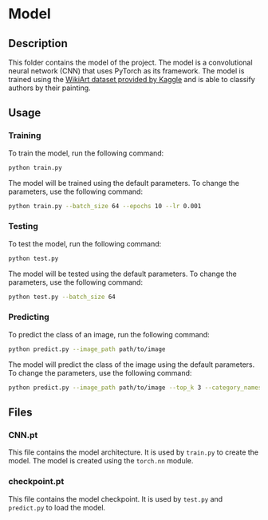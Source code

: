 # Model

## Description

This folder contains the model of the project. The model is a convolutional neural network (CNN) that uses PyTorch as its framework. The model is trained using the [WikiArt dataset provided by Kaggle](https://www.kaggle.com/c/painter-by-numbers) and is able to classify authors by their painting.

## Usage

### Training

To train the model, run the following command:

```bash
python train.py
```

The model will be trained using the default parameters. To change the parameters, use the following command:

```bash
python train.py --batch_size 64 --epochs 10 --lr 0.001
```

### Testing

To test the model, run the following command:

```bash
python test.py
```

The model will be tested using the default parameters. To change the parameters, use the following command:

```bash
python test.py --batch_size 64
```

### Predicting

To predict the class of an image, run the following command:

```bash
python predict.py --image_path path/to/image
```

The model will predict the class of the image using the default parameters. To change the parameters, use the following command:

```bash
python predict.py --image_path path/to/image --top_k 3 --category_names cat_to_name.json
```

## Files

### CNN.pt

This file contains the model architecture. It is used by `train.py` to create the model. The model is created using the `torch.nn` module.

### checkpoint.pt

This file contains the model checkpoint. It is used by `test.py` and `predict.py` to load the model.
